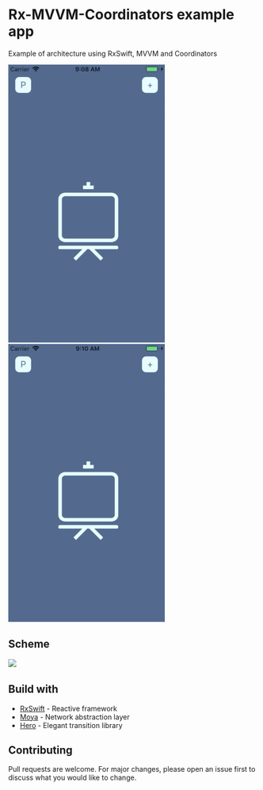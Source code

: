 # Rx-MVVM-Coordinators example app

Example of architecture using RxSwift, MVVM and Coordinators

![](video1.gif)       ![](video2.gif)

## Scheme
![](Scheme.jpg)

## Build with
* [RxSwift](https://github.com/ReactiveX/RxSwift) - Reactive framework
* [Moya](https://github.com/Moya/Moya) - Network abstraction layer
* [Hero](https://github.com/HeroTransitions/Hero) - Elegant transition library

## Contributing
Pull requests are welcome. For major changes, please open an issue first to discuss what you would like to change.
